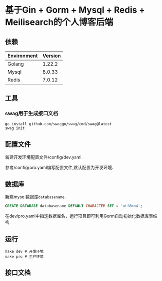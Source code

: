 # 基于Gin + Gorm + Mysql + Redis + Meilisearch的个人博客后端
## 依赖
| Environment | Version     |
| ----------- | ----------- |
| Golang      | 1.22.2      |
| Mysql       | 8.0.33      |
| Redis       | 7.0.12      |\

## 工具
### swag用于生成接口文档
```
go install github.com/swaggo/swag/cmd/swag@latest
swag init
```
## 配置文件
新建开发环境配置文件/config/dev.yaml.

参考/config/pro.yaml编写配置文件,默认配置为开发环境.
## 数据库
新建mysql数据库``databasename``.
```sql
CREATE DATABASE databasename DEFAULT CHARACTER SET = 'utf8mb4';
```
在dev/pro.yaml中指定数据库名，运行项目即可利用Gorm自动初始化数据库表结构.
## 运行
```shell
make dev # 开发环境
make pro # 生产环境
```
## 接口文档

